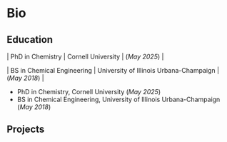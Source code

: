 # Bio

## Education
| PhD in Chemistry        |   Cornell University   | (_May 2025_) |

| BS in Chemical Engineering |   University of Illinois Urbana-Champaign   | (_May 2018_) |


- PhD in Chemistry,   Cornell University (_May 2025_)
- BS in Chemical Engineering, University of Illinois Urbana-Champaign (_May 2018_)

## Projects
